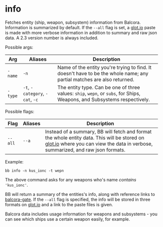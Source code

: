 # info

Fetches entity (ship, weapon, subsystem) information from Balcora. Information is summarized by default. If the `--all` flag is set, a [glot.io](https://glot.io/) paste is made with more verbose information in addition to summary and raw json data. A 2.3 version number is always included.

Possible args:

| Arg      | Aliases                      | Description                                                                                                              |
|----------|------------------------------|--------------------------------------------------------------------------------------------------------------------------|
| `-name` | `-n`                         | Name of the entity you're trying to find. It doesn't have to be the whole name; any partial matches are also returned.   |
| `-type` | `-t`, `-category`, `-cat`, `-c` | The entity type. Can be one of three values: `ship`, `wepn`, or `subs`, for Ships, Weapons, and Subsystems respectively. |

Possible flags:

| Flag  | Aliases | Description                                                                                                                                                                                        |
|-------|---------|----------------------------------------------------------------------------------------------------------------------------------------------------------------------------------------------------|
| `--all` | `--a`     | Instead of a summary, BB will fetch and format the whole entity data. This will be stored on [glot.io](https://glot.io/) where you can view the data in verbose, summarized, and raw json formats. |

Example:
```
bb info -n kus_ionc -t wepn
```
The above command asks for any weapons who's name _contains_ `'kus_ionc'`.

BB will return a summary of the entities's info, along with reference links to [balcora-gate](https://www.balcora-gate.com/#/data/reference). If the `--all` flag is specified, the info will be stored in three formats on [glot.io](https://glot.io/) and a link to the paste files is given.

Balcora data includes usage information for weapons and subsystems - you can see which ships use a certain weapon easily, for example.